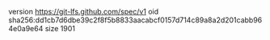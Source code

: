 version https://git-lfs.github.com/spec/v1
oid sha256:dd1cb7d6dbe39c2f8f5b8833aacabcf0157d714c89a8a2d201cabb964e0a9e64
size 1901
